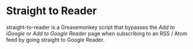 Straight to Reader
==================
straight-to-reader is a Greasemonkey script that bypasses the *Add to iGoogle* or *Add to Google Reader* page when subscribing to an RSS / Atom feed by going straight to Google Reader.
